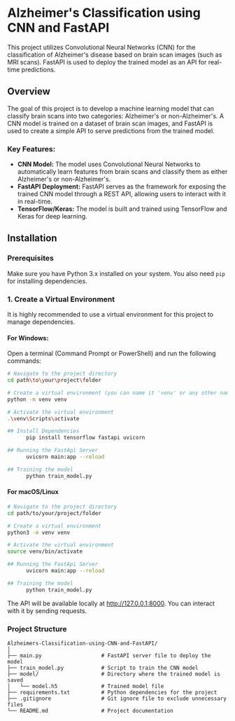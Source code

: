 # Alzheimer's Classification using CNN and FastAPI

This project utilizes Convolutional Neural Networks (CNN) for the classification of Alzheimer's disease based on brain scan images (such as MRI scans). FastAPI is used to deploy the trained model as an API for real-time predictions.

## Overview

The goal of this project is to develop a machine learning model that can classify brain scans into two categories: Alzheimer's or non-Alzheimer's. A CNN model is trained on a dataset of brain scan images, and FastAPI is used to create a simple API to serve predictions from the trained model.

### Key Features:
- **CNN Model:** The model uses Convolutional Neural Networks to automatically learn features from brain scans and classify them as either Alzheimer's or non-Alzheimer's.
- **FastAPI Deployment:** FastAPI serves as the framework for exposing the trained CNN model through a REST API, allowing users to interact with it in real-time.
- **TensorFlow/Keras:** The model is built and trained using TensorFlow and Keras for deep learning.

## Installation

### Prerequisites
Make sure you have Python 3.x installed on your system. You also need `pip` for installing dependencies.

### 1. Create a Virtual Environment

It is highly recommended to use a virtual environment for this project to manage dependencies.

#### For Windows:
Open a terminal (Command Prompt or PowerShell) and run the following commands:

```bash
# Navigate to the project directory
cd path\to\your\project\folder

# Create a virtual environment (you can name it 'venv' or any other name)
python -m venv venv

# Activate the virtual environment
.\venv\Scripts\activate

## Install Dependencies
      pip install tensorflow fastapi uvicorn

## Running the FastApi Server
      uvicorn main:app --reload

## Training the model
      python train_model.py
```
#### For macOS/Linux
```bash
# Navigate to the project directory
cd path/to/your/project/folder

# Create a virtual environment
python3 -m venv venv

# Activate the virtual environment
source venv/bin/activate

## Running the FastApi Server
      uvicorn main:app --reload

## Training the model
      python train_model.py
```
The API will be available locally at http://127.0.0.1:8000. You can interact with it by sending requests.

### Project Structure
```plaintext
Alzheimers-Classification-using-CNN-and-FastAPI/
│
├── main.py                   # FastAPI server file to deploy the model
├── train_model.py            # Script to train the CNN model
├── model/                    # Directory where the trained model is saved
│   └── model.h5              # Trained model file
├── requirements.txt          # Python dependencies for the project
├── .gitignore                # Git ignore file to exclude unnecessary files
└── README.md                 # Project documentation


